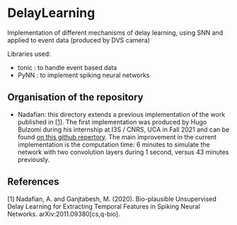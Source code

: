 # DelayLearning
Implementation of different mechanisms of delay learning, using SNN and applied to event data (produced by DVS camera)

Libraries used: 
- tonic : to handle event based data
- PyNN : to implement spiking neural networks

## Organisation of the repository
- Nadafian: this directory extends a previous implementation of the work published in [[1]](#1). The first implementation was produced by Hugo Bulzomi during his internship at I3S / CNRS, UCA in Fall 2021 and can be found [on this github repertory](https://github.com/HugoBulzomi/SNN_Delay_Learning). The main improvement in the current implementation is the computation time: 6 minutes to simulate the network with two convolution layers during 1 second, versus 43 minutes previously. 

## References
<a id="1">[1]</a> 
Nadafian, A. and Ganjtabesh, M. (2020). 
Bio-plausible Unsupervised Delay Learning for Extracting Temporal Features in Spiking Neural Networks.
arXiv:2011.09380[cs,q-bio].
